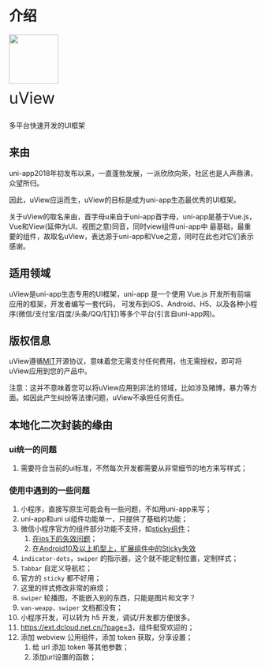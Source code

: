 # 介绍

<div class="block header">
  <img class="logo" style="width: 100px; height: 100px; box-shadow: none;" src="https://www.uviewui.com/common/logo.png">
  <p class="title" style="margin: 0; font-size: 32px; line-height: 60px;">uView</p>
  <p class="overview">多平台快速开发的UI框架</p>
</div>

## 来由

uni-app2018年初发布以来，一直蓬勃发展，一派欣欣向荣，社区也是人声鼎沸，众望所归。
<br/>

因此，uView应运而生，uView的目标是成为uni-app生态最优秀的UI框架。
<br/>

关于uView的取名来由，首字母u来自于uni-app首字母，uni-app是基于Vue.js，Vue和View(延伸为UI、视图之意)同音，同时view组件uni-app中 最基础，最重要的组件，故取名uView，表达源于uni-app和Vue之意，同时在此也对它们表示感谢。

## 适用领域

uView是uni-app生态专用的UI框架，uni-app 是一个使用 Vue.js 开发所有前端应用的框架，开发者编写一套代码， 可发布到iOS、Android、H5、以及各种小程序(微信/支付宝/百度/头条/QQ/钉钉)等多个平台(引言自uni-app网)。

## 版权信息

uView遵循[MIT](https://baike.baidu.com/item/MIT/10772952)开源协议，意味着您无需支付任何费用，也无需授权，即可将uView应用到您的产品中。
<br/>

注意：这并不意味着您可以将uView应用到非法的领域，比如涉及赌博，暴力等方面。如因此产生纠纷等法律问题，uView不承担任何责任。

## 本地化二次封装的缘由

### ui统一的问题

1. 需要符合当前的ui标准，不然每次开发都需要从非常细节的地方来写样式；

### 使用中遇到的一些问题

1. 小程序，直接写原生可能会有一些问题，不如用uni-app来写；
2. uni-app和uni ui组件功能单一，只提供了基础的功能；
3. 微信小程序官方的组件部分功能不支持，如[sticky组件](https://developers.weixin.qq.com/miniprogram/dev/extended/component-plus/sticky.html)；
   1. [在ios下的失效问题](https://segmentfault.com/a/1190000039366740)；
   2. [在Android10及以上机型上，扩展组件中的Sticky失效](https://developers.weixin.qq.com/community/develop/doc/0002aaede6cc48c6ce3aa29d451c00?_at=1592174015295)
4. `indicator-dots`，`swiper` 的指示器，这个就不能定制位置，定制样式；
5. `Tabbar` 自定义导航栏；
6. 官方的 `sticky` 都不好用；
7. 这里的样式修改非常的麻烦；
8. `swiper` 轮播图，不能嵌入别的东西，只能是图片和文字？
9. `van-weapp，swiper` 文档都没有；
10. 小程序开发，可以转为 h5 开发，调试/开发都方便很多。
11. <https://ext.dcloud.net.cn/?page=3>，组件挺受欢迎的；
12. 添加 webview 公用组件，添加 token 获取，分享设置；
    1. 给 url 添加 token 等其他参数；
    2. 添加url设置的函数；
